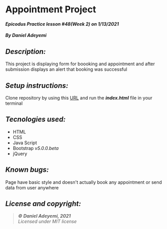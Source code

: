 # Appointment Project
#### *Epicodus Practice lesson #48(Week 2) on 1/13/2021*
***By Daniel Adeyemi***

## *Description:*
This project is displaying form for boooking and appointment and after submission displays an alert that booking was successful

## *Setup instructions:*
Clone repository by using this [URL](https://github.com/DanielAdeyemi/Epicodus_1_13_practice_appointment.git) and run the ***index.html*** file in your terminal

## *Tecnologies used:*
* HTML
* CSS
* Java Script
* Bootstrap *v5.0.0.beta*
* jQuery

## *Known bugs:*
Page have basic style and doesn't actually book any appointment or send data from user anywhere

## *License and copyright:*

> ***© Daniel Adeyemi, 2021***   
> *Licensed under MIT license*